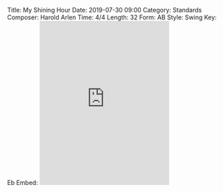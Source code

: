 Title: My Shining Hour
Date: 2019-07-30 09:00
Category: Standards
Composer: Harold Arlen
Time: 4/4
Length: 32
Form: AB
Style: Swing
Key: Eb
Embed: <iframe src="https://open.spotify.com/embed/user/thatdavidmiller/playlist/1msfaX6sSay6qakaWpivpj" width="300" height="380" frameborder="0" allowtransparency="true" allow="encrypted-media"></iframe>
